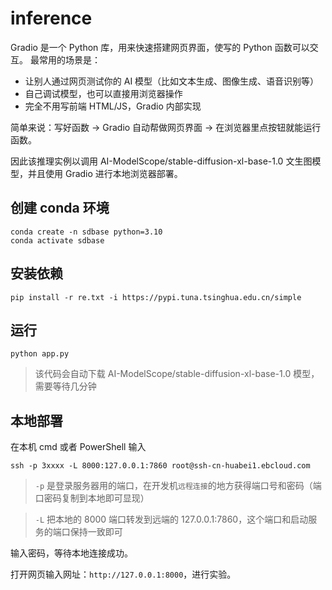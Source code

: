 # inference
Gradio 是一个 Python 库，用来快速搭建网页界面，使写的 Python 函数可以交互。
最常用的场景是：

* 让别人通过网页测试你的 AI 模型（比如文本生成、图像生成、语音识别等）
* 自己调试模型，也可以直接用浏览器操作
* 完全不用写前端 HTML/JS，Gradio 内部实现

简单来说：写好函数 → Gradio 自动帮做网页界面 → 在浏览器里点按钮就能运行函数。

因此该推理实例以调用 AI-ModelScope/stable-diffusion-xl-base-1.0 文生图模型，并且使用 Gradio 进行本地浏览器部署。

## 创建 conda 环境
```
conda create -n sdbase python=3.10
conda activate sdbase
```

## 安装依赖
```
pip install -r re.txt -i https://pypi.tuna.tsinghua.edu.cn/simple
```

## 运行
```
python app.py
```
> 该代码会自动下载 AI-ModelScope/stable-diffusion-xl-base-1.0 模型，需要等待几分钟

## 本地部署

在本机 cmd 或者 PowerShell 输入
```
ssh -p 3xxxx -L 8000:127.0.0.1:7860 root@ssh-cn-huabei1.ebcloud.com
 ```

> `-p` 是登录服务器用的端口，在开发机`远程连接`的地方获得端口号和密码（端口密码复制到本地即可显现）

> `-L` 把本地的 8000 端口转发到远端的 127.0.0.1:7860，这个端口和启动服务的端口保持一致即可

输入密码，等待本地连接成功。

打开网页输入网址：`http://127.0.0.1:8000`，进行实验。
